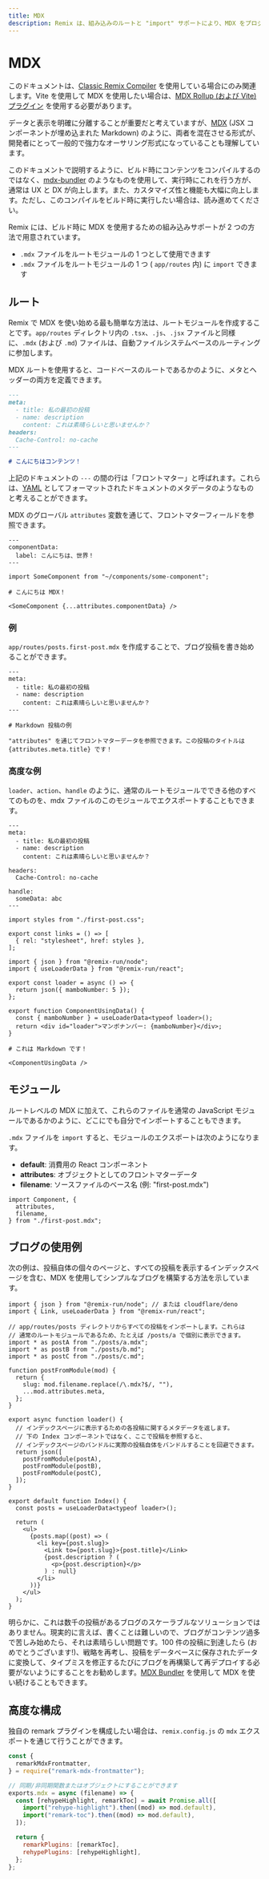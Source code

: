 ```yaml
---
title: MDX
description: Remix は、組み込みのルートと "import" サポートにより、MDX をプロジェクトに簡単に統合できます。
---
```


# MDX

<docs-warning>このドキュメントは、[Classic Remix Compiler][classic-remix-compiler] を使用している場合にのみ関連します。Vite を使用して MDX を使用したい場合は、[MDX Rollup (および Vite) プラグイン][mdx-plugin] を使用する必要があります。</docs-warning>

データと表示を明確に分離することが重要だと考えていますが、[MDX][mdx] (JSX コンポーネントが埋め込まれた Markdown) のように、両者を混在させる形式が、開発者にとって一般的で強力なオーサリング形式になっていることも理解しています。

<docs-info>このドキュメントで説明するように、ビルド時にコンテンツをコンパイルするのではなく、<a href="https://github.com/kentcdodds/mdx-bundler">mdx-bundler</a> のようなものを使用して、実行時にこれを行う方が、通常は UX と DX が向上します。また、カスタマイズ性と機能も大幅に向上します。ただし、このコンパイルをビルド時に実行したい場合は、読み進めてください。</docs-info>

Remix には、ビルド時に MDX を使用するための組み込みサポートが 2 つの方法で用意されています。

- `.mdx` ファイルをルートモジュールの 1 つとして使用できます
- `.mdx` ファイルをルートモジュールの 1 つ ( `app/routes` 内) に `import` できます

## ルート

Remix で MDX を使い始める最も簡単な方法は、ルートモジュールを作成することです。`app/routes` ディレクトリ内の `.tsx`、`.js`、`.jsx` ファイルと同様に、`.mdx` (および `.md`) ファイルは、自動ファイルシステムベースのルーティングに参加します。

MDX ルートを使用すると、コードベースのルートであるかのように、メタとヘッダーの両方を定義できます。

```md
---
meta:
  - title: 私の最初の投稿
  - name: description
    content: これは素晴らしいと思いませんか？
headers:
  Cache-Control: no-cache
---

# こんにちはコンテンツ！
```

上記のドキュメントの `---` の間の行は「フロントマター」と呼ばれます。これらは、[YAML][yaml] としてフォーマットされたドキュメントのメタデータのようなものと考えることができます。

MDX のグローバル `attributes` 変数を通じて、フロントマターフィールドを参照できます。

```mdx
---
componentData:
  label: こんにちは、世界！
---

import SomeComponent from "~/components/some-component";

# こんにちは MDX！

<SomeComponent {...attributes.componentData} />
```

### 例

`app/routes/posts.first-post.mdx` を作成することで、ブログ投稿を書き始めることができます。

```mdx
---
meta:
  - title: 私の最初の投稿
  - name: description
    content: これは素晴らしいと思いませんか？
---

# Markdown 投稿の例

"attributes" を通じてフロントマターデータを参照できます。この投稿のタイトルは {attributes.meta.title} です！
```

### 高度な例

`loader`、`action`、`handle` のように、通常のルートモジュールでできる他のすべてのものを、mdx ファイルのこのモジュールでエクスポートすることもできます。

```mdx
---
meta:
  - title: 私の最初の投稿
  - name: description
    content: これは素晴らしいと思いませんか？

headers:
  Cache-Control: no-cache

handle:
  someData: abc
---

import styles from "./first-post.css";

export const links = () => [
  { rel: "stylesheet", href: styles },
];

import { json } from "@remix-run/node";
import { useLoaderData } from "@remix-run/react";

export const loader = async () => {
  return json({ mamboNumber: 5 });
};

export function ComponentUsingData() {
  const { mamboNumber } = useLoaderData<typeof loader>();
  return <div id="loader">マンボナンバー: {mamboNumber}</div>;
}

# これは Markdown です！

<ComponentUsingData />
```

## モジュール

ルートレベルの MDX に加えて、これらのファイルを通常の JavaScript モジュールであるかのように、どこにでも自分でインポートすることもできます。

`.mdx` ファイルを `import` すると、モジュールのエクスポートは次のようになります。

- **default**: 消費用の React コンポーネント
- **attributes**: オブジェクトとしてのフロントマターデータ
- **filename**: ソースファイルのベース名 (例: "first-post.mdx")

```tsx
import Component, {
  attributes,
  filename,
} from "./first-post.mdx";
```

## ブログの使用例

次の例は、投稿自体の個々のページと、すべての投稿を表示するインデックスページを含む、MDX を使用してシンプルなブログを構築する方法を示しています。

```tsx filename=app/routes/_index.tsx
import { json } from "@remix-run/node"; // または cloudflare/deno
import { Link, useLoaderData } from "@remix-run/react";

// app/routes/posts ディレクトリからすべての投稿をインポートします。これらは
// 通常のルートモジュールであるため、たとえば /posts/a で個別に表示できます。
import * as postA from "./posts/a.mdx";
import * as postB from "./posts/b.md";
import * as postC from "./posts/c.md";

function postFromModule(mod) {
  return {
    slug: mod.filename.replace(/\.mdx?$/, ""),
    ...mod.attributes.meta,
  };
}

export async function loader() {
  // インデックスページに表示するための各投稿に関するメタデータを返します。
  // 下の Index コンポーネントではなく、ここで投稿を参照すると、
  // インデックスページのバンドルに実際の投稿自体をバンドルすることを回避できます。
  return json([
    postFromModule(postA),
    postFromModule(postB),
    postFromModule(postC),
  ]);
}

export default function Index() {
  const posts = useLoaderData<typeof loader>();

  return (
    <ul>
      {posts.map((post) => (
        <li key={post.slug}>
          <Link to={post.slug}>{post.title}</Link>
          {post.description ? (
            <p>{post.description}</p>
          ) : null}
        </li>
      ))}
    </ul>
  );
}
```

明らかに、これは数千の投稿があるブログのスケーラブルなソリューションではありません。現実的に言えば、書くことは難しいので、ブログがコンテンツ過多で苦しみ始めたら、それは素晴らしい問題です。100 件の投稿に到達したら (おめでとうございます!)、戦略を再考し、投稿をデータベースに保存されたデータに変換して、タイプミスを修正するたびにブログを再構築して再デプロイする必要がないようにすることをお勧めします。[MDX Bundler][mdx-bundler] を使用して MDX を使い続けることもできます。

## 高度な構成

独自の remark プラグインを構成したい場合は、`remix.config.js` の `mdx` エクスポートを通じて行うことができます。

```js filename=remix.config.js
const {
  remarkMdxFrontmatter,
} = require("remark-mdx-frontmatter");

// 同期/非同期関数またはオブジェクトにすることができます
exports.mdx = async (filename) => {
  const [rehypeHighlight, remarkToc] = await Promise.all([
    import("rehype-highlight").then((mod) => mod.default),
    import("remark-toc").then((mod) => mod.default),
  ]);

  return {
    remarkPlugins: [remarkToc],
    rehypePlugins: [rehypeHighlight],
  };
};
```

[mdx-plugin]: https://mdxjs.com/packages/rollup
[mdx]: https://mdxjs.com
[yaml]: https://yaml.org
[mdx-bundler]: https://github.com/kentcdodds/mdx-bundler
[classic-remix-compiler]: ./vite#classic-remix-compiler-vs-remix-vite

